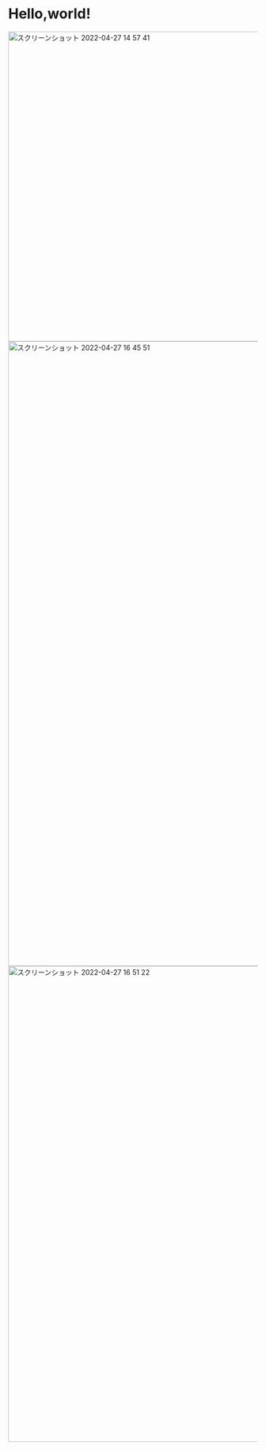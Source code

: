 # Hello,world!
<img width="625" alt="スクリーンショット 2022-04-27 14 57 41" src="https://user-images.githubusercontent.com/104488855/165466488-beb9724d-b876-4486-9814-617941f497fc.png">
<img width="1260" alt="スクリーンショット 2022-04-27 16 45 51" src="https://user-images.githubusercontent.com/104488855/165468190-4873d338-3a93-49b0-be0e-5d9de7c43f45.png">
<img width="960" alt="スクリーンショット 2022-04-27 16 51 22" src="https://user-images.githubusercontent.com/104488855/165469275-c294d0f4-8abe-4975-b6fa-abc1c627ccc7.png">
